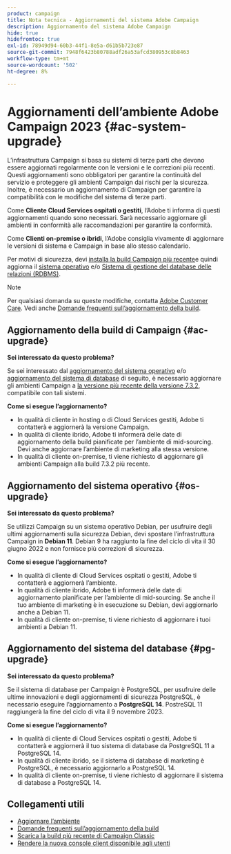 ```yaml
---
product: campaign
title: Nota tecnica - Aggiornamenti del sistema Adobe Campaign
description: Aggiornamento del sistema Adobe Campaign
hide: true
hidefromtoc: true
exl-id: 78949d94-60b3-44f1-8e5a-d61b5b723e87
source-git-commit: 7948f6423b80788adf26a53afcd380953c8b8463
workflow-type: tm+mt
source-wordcount: '502'
ht-degree: 8%

---
```


# Aggiornamenti dell’ambiente Adobe Campaign 2023 {#ac-system-upgrade}

L’infrastruttura Campaign si basa su sistemi di terze parti che devono essere aggiornati regolarmente con le versioni e le correzioni più recenti. Questi aggiornamenti sono obbligatori per garantire la continuità del servizio e proteggere gli ambienti Campaign dai rischi per la sicurezza. Inoltre, è necessario un aggiornamento di Campaign per garantire la compatibilità con le modifiche del sistema di terze parti.

Come **Cliente Cloud Services ospitati o gestiti**, l’Adobe ti informa di questi aggiornamenti quando sono necessari. Sarà necessario aggiornare gli ambienti in conformità alle raccomandazioni per garantire la conformità.

Come **Clienti on-premise o ibridi**, l’Adobe consiglia vivamente di aggiornare le versioni di sistema e Campaign in base allo stesso calendario.

Per motivi di sicurezza, devi [installa la build Campaign più recente](#ac-upgrade)e quindi aggiorna il [sistema operativo](#os-upgrade) e/o [Sistema di gestione del database delle relazioni (RDBMS)](#pg-upgrade).

>[!NOTE]
>
>Per qualsiasi domanda su queste modifiche, contatta [Adobe Customer Care](https://helpx.adobe.com/it/enterprise/admin-guide.html/enterprise/using/support-for-experience-cloud.ug.html). Vedi anche [Domande frequenti sull’aggiornamento della build](../../platform/using/faq-build-upgrade.md).

## Aggiornamento della build di Campaign {#ac-upgrade}

**Sei interessato da questo problema?**

Se sei interessato dal [aggiornamento del sistema operativo](#os-upgrade) e/o [aggiornamento del sistema di database](#pg-upgrade) di seguito, è necessario aggiornare gli ambienti Campaign a [la versione più recente della versione 7.3.2](../../rn/using/latest-release.md#release-7-3-2), compatibile con tali sistemi.

**Come si esegue l’aggiornamento?**

* In qualità di cliente in hosting o di Cloud Services gestiti, Adobe ti contatterà e aggiornerà la versione Campaign.
* In qualità di cliente ibrido, Adobe ti informerà delle date di aggiornamento della build pianificate per l’ambiente di mid-sourcing. Devi anche aggiornare l’ambiente di marketing alla stessa versione.
* In qualità di cliente on-premise, ti viene richiesto di aggiornare gli ambienti Campaign alla build 7.3.2 più recente.


## Aggiornamento del sistema operativo {#os-upgrade}

**Sei interessato da questo problema?**

Se utilizzi Campaign su un sistema operativo Debian, per usufruire degli ultimi aggiornamenti sulla sicurezza Debian, devi spostare l’infrastruttura Campaign in **Debian 11**. Debian 9 ha raggiunto la fine del ciclo di vita il 30 giugno 2022 e non fornisce più correzioni di sicurezza.

**Come si esegue l’aggiornamento?**

* In qualità di cliente di Cloud Services ospitati o gestiti, Adobe ti contatterà e aggiornerà l’ambiente.
* In qualità di cliente ibrido, Adobe ti informerà delle date di aggiornamento pianificate per l’ambiente di mid-sourcing. Se anche il tuo ambiente di marketing è in esecuzione su Debian, devi aggiornarlo anche a Debian 11.
* In qualità di cliente on-premise, ti viene richiesto di aggiornare i tuoi ambienti a Debian 11.

## Aggiornamento del sistema del database {#pg-upgrade}

**Sei interessato da questo problema?**

Se il sistema di database per Campaign è PostgreSQL, per usufruire delle ultime innovazioni e degli aggiornamenti di sicurezza PostgreSQL, è necessario eseguire l’aggiornamento a **PostgreSQL 14**. PostreSQL 11 raggiungerà la fine del ciclo di vita il 9 novembre 2023.

**Come si esegue l’aggiornamento?**

* In qualità di cliente di Cloud Services ospitati o gestiti, Adobe ti contatterà e aggiornerà il tuo sistema di database da PostgreSQL 11 a PostgreSQL 14.
* In qualità di cliente ibrido, se il sistema di database di marketing è PostgreSQL, è necessario aggiornarlo a PostgreSQL 14.
* In qualità di cliente on-premise, ti viene richiesto di aggiornare il sistema di database a PostgreSQL 14.


## Collegamenti utili

* [Aggiornare l’ambiente](../../production/using/build-upgrade.md)
* [Domande frequenti sull’aggiornamento della build](../../platform/using/faq-build-upgrade.md)
* [Scarica la build più recente di Campaign Classic](https://experience.adobe.com/#/downloads/content/software-distribution/it/campaign.html)
* [Rendere la nuova console client disponibile agli utenti](../../installation/using/client-console-availability-for-windows.md)

